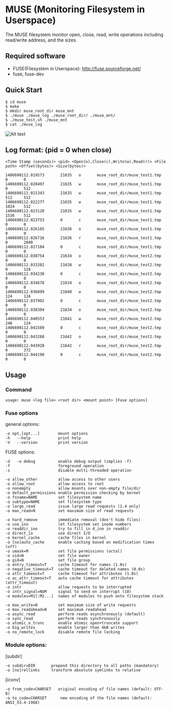 MUSE (Monitoring Filesystem in Userspace)
=========================================

The MUSE filesystem monitor open, close, read, write operations including read/write address, and the sizes.

Required software
------------
* FUSE(Filesystem in Userspace): http://fuse.sourceforge.net/ 
* fuse, fuse-dev


Quick Start
------------

    $ cd muse
    $ make
    $ mkdir muse_root_dir muse_mnt
    $ ./muse ./muse_log ./muse_root_dir/ ./muse_mnt/ 
    $ ./muse_test.sh ./muse_mnt
    $ cat ./muse_log

![Alt text](https://bitbucket.org/sato5/muse/wiki/img/muse.png)


Log format: (pid = 0 when close)
--------------------------------

    <Time Stamp (seconds)> <pid> <Open(o),Close(c),Write(w),Read(r)> <File path> <Offset(bytes)> <Size(bytes)>

    1406690112.019573       21635   o       muse_root_dir/muse_test1.tmp  0       0
    1406690112.020497       21635   w       muse_root_dir/muse_test1.tmp  0       512
    1406690112.021343       21635   w       muse_root_dir/muse_test1.tmp  512     512
    1406690112.022277       21635   w       muse_root_dir/muse_test1.tmp  1024    512
    1406690112.023120       21635   w       muse_root_dir/muse_test1.tmp  1536    512
    1406690112.023753       0       c       muse_root_dir/muse_test1.tmp  0       0
    1406690112.026105       21636   o       muse_root_dir/muse_test1.tmp  0       0
    1406690112.026716       21636   r       muse_root_dir/muse_test1.tmp  0       2048
    1406690112.027104       0       c       muse_root_dir/muse_test1.tmp  0       0
    1406690112.030754       21634   o       muse_root_dir/muse_test2.tmp  0       0
    1406690112.033202       21638   w       muse_root_dir/muse_test2.tmp  0       124
    1406690112.034230       0       c       muse_root_dir/muse_test2.tmp  0       0
    1406690112.034678       21634   o       muse_root_dir/muse_test2.tmp  0       0
    1406690112.036899       21640   w       muse_root_dir/muse_test2.tmp  124     124
    1406690112.037982       0       c       muse_root_dir/muse_test2.tmp  0       0
    1406690112.038304       21634   o       muse_root_dir/muse_test2.tmp  0       0
    1406690112.040553       21641   w       muse_root_dir/muse_test2.tmp  248     124
    1406690112.041589       0       c       muse_root_dir/muse_test2.tmp  0       0
    1406690112.043288       21642   o       muse_root_dir/muse_test2.tmp  0       0
    1406690112.043920       21642   r       muse_root_dir/muse_test2.tmp  0       372
    1406690112.044190       0       c       muse_root_dir/muse_test2.tmp  0       0

Usage
-----------

### Command
    usage: muse <log file> <root dir> <mount point> [Fuse options]


###  Fuse options
general options:

    -o opt,[opt...]        mount options
    -h   --help            print help
    -V   --version         print version

FUSE options:

    -d   -o debug          enable debug output (implies -f)
    -f                     foreground operation
    -s                     disable multi-threaded operation

    -o allow_other         allow access to other users
    -o allow_root          allow access to root
    -o nonempty            allow mounts over non-empty file/dir
    -o default_permissions enable permission checking by kernel
    -o fsname=NAME         set filesystem name
    -o subtype=NAME        set filesystem type
    -o large_read          issue large read requests (2.4 only)
    -o max_read=N          set maximum size of read requests

    -o hard_remove         immediate removal (don't hide files)
    -o use_ino             let filesystem set inode numbers
    -o readdir_ino         try to fill in d_ino in readdir
    -o direct_io           use direct I/O
    -o kernel_cache        cache files in kernel
    -o [no]auto_cache      enable caching based on modification times (off)
    -o umask=M             set file permissions (octal)
    -o uid=N               set file owner
    -o gid=N               set file group
    -o entry_timeout=T     cache timeout for names (1.0s)
    -o negative_timeout=T  cache timeout for deleted names (0.0s)
    -o attr_timeout=T      cache timeout for attributes (1.0s)
    -o ac_attr_timeout=T   auto cache timeout for attributes (attr_timeout)
    -o intr                allow requests to be interrupted
    -o intr_signal=NUM     signal to send on interrupt (10)
    -o modules=M1[:M2...]  names of modules to push onto filesystem stack

    -o max_write=N         set maximum size of write requests
    -o max_readahead=N     set maximum readahead
    -o async_read          perform reads asynchronously (default)
    -o sync_read           perform reads synchronously
    -o atomic_o_trunc      enable atomic open+truncate support
    -o big_writes          enable larger than 4kB writes
    -o no_remote_lock      disable remote file locking

### Module options:

[subdir]

    -o subdir=DIR	    prepend this directory to all paths (mandatory)
    -o [no]rellinks	    transform absolute symlinks to relative

[iconv]

    -o from_code=CHARSET   original encoding of file names (default: UTF-8)
    -o to_code=CHARSET	    new encoding of the file names (default: ANSI_X3.4-1968)
    
    
